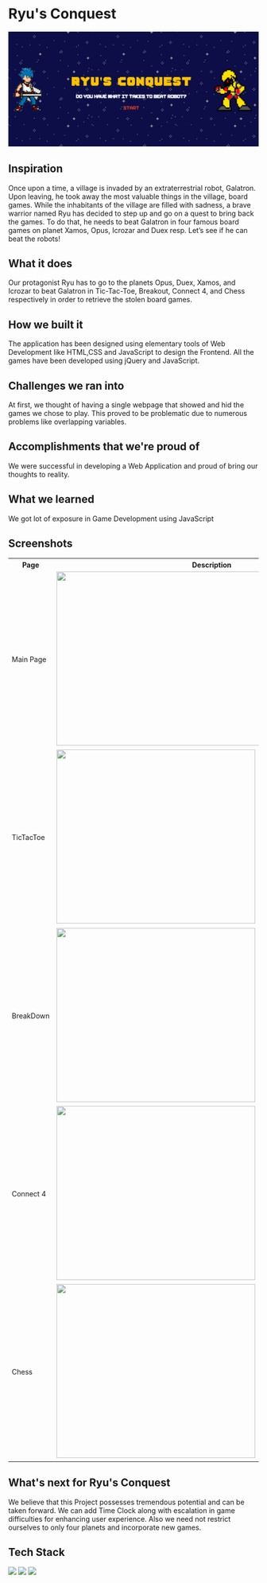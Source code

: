 # Ryu's Conquest

![Thumbnail](images/devpost-thumbnail.png)

## Inspiration
Once upon a time, a village is invaded by an extraterrestrial robot, Galatron. Upon leaving, he took away the most valuable things in the village, board games. While the inhabitants of the village are filled with sadness, a brave warrior named Ryu has decided to step up and go on a quest to bring back the games. To do that, he needs to beat Galatron in four famous board games on planet Xamos, Opus, Icrozar and Duex resp. Let’s see if he can beat the robots! 

## What it does

Our protagonist Ryu has to go to the planets Opus, Duex, Xamos, and Icrozar to beat Galatron in Tic-Tac-Toe, Breakout, Connect 4, and Chess respectively in order to retrieve the stolen board games. 

## How we built it

The application has been designed using elementary tools of Web Development like HTML,CSS and JavaScript to design the Frontend. All the games have been developed using jQuery and JavaScript.

## Challenges we ran into

At first, we thought of having a single webpage that showed and hid the games we chose to play. This proved to be problematic due to numerous problems like overlapping variables.

## Accomplishments that we're proud of

We were successful in developing a Web Application and proud of bring our thoughts to reality. 

## What we learned

We got lot of exposure in Game Development using JavaScript

## Screenshots

<table>
  <tr>
    <th>Page</th>
    <th>Description</th>
  </tr>
  <tr>
    <td>Main Page</td>
    <td><img src="https://github.com/akshatsood2026/Snakes-and-Hackers-II/blob/main/images/planets-names.png" width="625" height="350"></td>
  </tr>
  <tr>
    <td>TicTacToe</td>
    <td><img src="https://user-images.githubusercontent.com/56976049/184529134-811264df-fc01-433d-96c9-bb06fc559a18.png" width="400" height="350"></td>
  </tr>
  <tr>
    <td>BreakDown</td>
    <td><img src="https://user-images.githubusercontent.com/56976049/184529142-40373a3b-b94c-458b-bd49-71fdf7e0ea0a.png" width="400" height="350"></td>
  </tr>
  <tr>
    <td>Connect 4</td>
    <td><img src="https://user-images.githubusercontent.com/56976049/184529148-8fe91d60-2388-4561-ade8-b01e04e354c2.png" width="400" height="350"></td>
  </tr>
  <tr>
    <td>Chess</td>
    <td><img src="https://d112y698adiu2z.cloudfront.net/photos/production/software_photos/002/503/536/datas/gallery.jpg" width="400" height="350"></td>
  </tr>
</table>

## What's next for Ryu's Conquest

We believe that this Project possesses tremendous potential and can be taken forward. We can add Time Clock along with escalation in game difficulties for enhancing user experience. Also we need not restrict ourselves to only four planets and incorporate new games. 

## Tech Stack
<code><img height="100" src="https://upload.wikimedia.org/wikipedia/commons/thumb/6/61/HTML5_logo_and_wordmark.svg/200px-HTML5_logo_and_wordmark.svg.png"></code>
<code><img height="100" src="https://cdn-icons-png.flaticon.com/512/919/919826.png"></code>
<code><img height="100" src="https://icon-library.com/images/javascript-icon-png/javascript-icon-png-23.jpg"></code>

